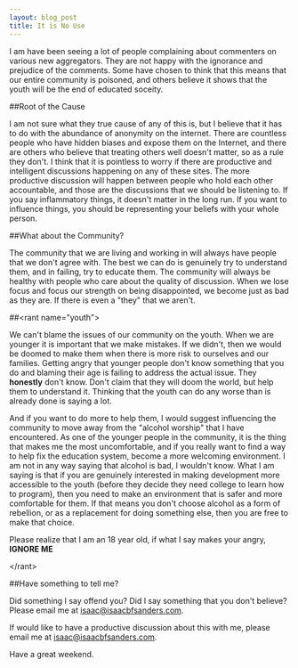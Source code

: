 ```yaml
---
layout: blog_post
title: It is No Use
---
```


I am have been seeing a lot of people complaining about commenters on various
new aggregators. They are not happy with the ignorance and prejudice of the
comments. Some have chosen to think that this means that our entire community is
poisoned, and others believe it shows that the youth will be the end of educated
soceity.

##Root of the Cause

I am not sure what they true cause of any of this is, but I believe that it has
to do with the abundance of anonymity on the internet. There are countless
people who have hidden biases and expose them on the Internet, and there are
others who believe that treating others well doesn't matter, so as a rule they
don't. I think that it is pointless to worry if there are productive and
intelligent discussions happening on any of these sites. The more productive
discussion will happen between people who hold each other accountable, and those
are the discussions that we should be listening to. If you say inflammatory
things, it doesn't matter in the long run. If you want to influence things, you
should be representing your beliefs with your whole person.

##What about the Community?

The community that we are living and working in will always have people that we
don't agree with. The best we can do is genuinely try to understand them, and in
failing, try to educate them. The community will always be healthy with people
who care about the quality of discussion. When we lose focus and focus our
strength on being disappointed, we become just as bad as they are. If there is
even a "they" that we aren't.

##&lt;rant name="youth"&gt;

We can't blame the issues of our community on the youth. When we are younger it
is important that we make mistakes. If we didn't, then we would be doomed to
make them when there is more risk to ourselves and our families. Getting angry
that younger people don't know something that you do and blaming their age is
failing to address the actual issue. They __honestly__ don't know. Don't claim
that they will doom the world, but help them to understand it. Thinking that the
youth can do any worse than is already done is saying a lot.

And if you want to do more to help them, I would suggest influencing the
community to move away from the "alcohol worship" that I have encountered. As
one of the younger people in the community, it is the thing that makes me the
most uncomfortable, and if you really want to find a way to help fix the
education system, become a more welcoming environment. I am not in any way
saying that alcohol is bad, I wouldn't know. What I am saying is that if you
are genuinely interested in making development more accessible to the youth
(before they decide they need college to learn how to program), then you need to
make an environment that is safer and more comfortable for them. If that
means you don't choose alcohol as a form of rebellion, or as a replacement for
doing something else, then you are free to make that choice.

Please realize that I am an 18 year old, if what I say makes your angry,
__IGNORE ME__

&lt;/rant&gt;

##Have something to tell me?

Did something I say offend you? Did I say something that you don't believe?
Please email me at
[isaac@isaacbfsanders.com](mailto:isaac+offended@isaacbfsanders.com).


If would like to have a productive discussion about this with me, please email
me at [isaac@isaacbfsanders.com](mailto:isaac+discussive@isaacbfsanders.com).

Have a great weekend.

